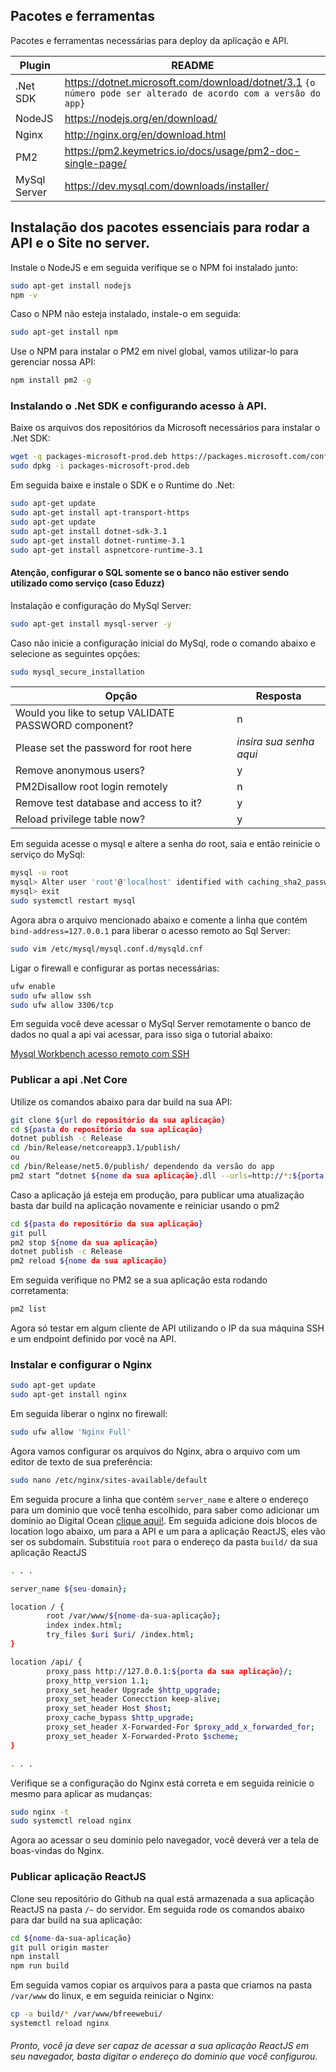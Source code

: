 ## Pacotes e ferramentas

Pacotes e ferramentas necessárias para deploy da aplicação e API.

| Plugin | README |
| ------ | ------ |
| .Net SDK | https://dotnet.microsoft.com/download/dotnet/3.1 ```{o número pode ser alterado de acordo com a versão do app}```|
| NodeJS | https://nodejs.org/en/download/|
| Nginx | http://nginx.org/en/download.html|
| PM2 | https://pm2.keymetrics.io/docs/usage/pm2-doc-single-page/|
| MySql Server | https://dev.mysql.com/downloads/installer/|

## Instalação dos pacotes essenciais para rodar a API e o Site no server.

Instale o NodeJS e em seguida verifique se o NPM foi instalado junto:

```sh
sudo apt-get install nodejs
npm -v
```

Caso o NPM não esteja instalado, instale-o em seguida:

```sh
sudo apt-get install npm
```

Use o NPM para instalar o PM2 em nivel global, vamos utilizar-lo para gerenciar nossa API:

```sh
npm install pm2 -g
```

### Instalando o .Net SDK e configurando acesso à API.

Baixe os arquivos dos repositórios da Microsoft necessários para instalar o .Net SDK:

```sh
wget -q packages-microsoft-prod.deb https://packages.microsoft.com/config/ubuntu/20.04/packages-microsoft-prod.deb
sudo dpkg -i packages-microsoft-prod.deb
```

Em seguida baixe e instale o SDK e o Runtime do .Net:

```sh
sudo apt-get update
sudo apt-get install apt-transport-https
sudo apt-get update
sudo apt-get install dotnet-sdk-3.1
sudo apt-get install dotnet-runtime-3.1
sudo apt-get install aspnetcore-runtime-3.1
```

#### Atenção, configurar o SQL somente se o banco não estiver sendo utilizado como serviço (caso Eduzz)

Instalação e configuração do MySql Server:

```sh
sudo apt-get install mysql-server -y
```

Caso não inicie a configuração inicial do MySql, rode o comando abaixo e selecione as seguintes opções:

```sh
sudo mysql_secure_installation
```

| Opção | Resposta |
| ------ | ------ |
| Would you like to setup VALIDATE PASSWORD component? | n |
| Please set the password for root here | _insira sua senha aqui_|
| Remove anonymous users? | y |
| PM2Disallow root login remotely | n |
| Remove test database and access to it? | y |
| Reload privilege table now? | y |

Em seguida acesse o mysql e altere a senha do root, saia e então reinicie o serviço do MySql:

```sh
mysql -u root
mysql> Alter user 'root'@'localhost' identified with caching_sha2_password by 'root'
mysql> exit
sudo systemctl restart mysql
```

Agora abra o arquivo mencionado abaixo e comente a linha que contém `bind-address=127.0.0.1` para liberar o acesso remoto ao Sql Server:

```sh
sudo vim /etc/mysql/mysql.conf.d/mysqld.cnf
```

Ligar o firewall e configurar as portas necessárias:

```sh
ufw enable
sudo ufw allow ssh
sudo ufw allow 3306/tcp
```

Em seguida você deve acessar o MySql Server remotamente o banco de dados no qual a api vai acessar, para isso siga o tutorial abaixo:

[Mysql Workbench acesso remoto com SSH](https://tecdicas.com/como-acessar-um-servidor-mysql-usando-um-tunel-ssh-no-windows/)

### Publicar a api .Net Core

Utilize os comandos abaixo para dar build na sua API:

```sh
git clone ${url do repositório da sua aplicação}
cd ${pasta do repositório da sua aplicação}
dotnet publish -c Release
cd /bin/Release/netcoreapp3.1/publish/
ou
cd /bin/Release/net5.0/publish/ dependendo da versão do app
pm2 start “dotnet ${nome da sua aplicação}.dll --urls=http://*:${porta da sua aplicação}” –name ${nome da sua aplicação}
```

Caso a aplicação já esteja em produção, para publicar uma atualização basta dar build na aplicação novamente e reiniciar usando o pm2
```sh
cd ${pasta do repositório da sua aplicação}
git pull
pm2 stop ${nome da sua aplicação}
dotnet publish -c Release
pm2 reload ${nome da sua aplicação}
```

Em seguida verifique no PM2 se a sua aplicação esta rodando corretamenta:

```sh
pm2 list
```

Agora só testar em algum cliente de API utilizando o IP da sua máquina SSH e um endpoint definido por você na API.

### Instalar e configurar o Nginx

```sh
sudo apt-get update
sudo apt-get install nginx
```

Em seguida liberar o nginx no firewall:

```sh
sudo ufw allow 'Nginx Full'
```

Agora vamos configurar os arquivos do Nginx, abra o arquivo com um editor de texto de sua preferência:

```sh
sudo nano /etc/nginx/sites-available/default
```

Em seguida procure a linha que contém  `server_name` e altere o endereço para um dominio que você tenha escolhido, para saber como adicionar um dominio ao Digital Ocean [clique aqui!](https://docs.digitalocean.com/products/networking/dns/how-to/add-domains/). Em seguida adicione dois blocos de location logo abaixo, um para a API e um para a aplicação ReactJS, eles vão ser os subdomain. Substituia `root` para o endereço da pasta `build/` da sua aplicação ReactJS

```sh
. . .

server_name ${seu-domain};

location / {
        root /var/www/${nome-da-sua-aplicação};
        index index.html;
        try_files $uri $uri/ /index.html;
}

location /api/ {
        proxy_pass http://127.0.0.1:${porta da sua aplicação}/;
        proxy_http_version 1.1;
        proxy_set_header Upgrade $http_upgrade;
        proxy_set_header Conecction keep-alive;
        proxy_set_header Host $host;
        proxy_cache_bypass $http_upgrade;
        proxy_set_header X-Forwarded-For $proxy_add_x_forwarded_for;
        proxy_set_header X-Forwarded-Proto $scheme;
}

. . .
```

Verifique se a configuração do Nginx está correta e em seguida reinicie o mesmo para aplicar as mudanças: 

```sh
sudo nginx -t
sudo systemctl reload nginx
```

Agora ao acessar o seu dominio pelo navegador, você deverá ver a tela de boas-vindas do Nginx.


### Publicar aplicação ReactJS

Clone seu repositório do Github na qual está armazenada a sua aplicação ReactJS na pasta `/~` do servidor. Em seguida rode os comandos abaixo para dar build na sua aplicação:

```sh
cd ${nome-da-sua-aplicação}
git pull origin master
npm install
npm run build
```

Em seguida vamos copiar os arquivos para a pasta que criamos na pasta `/var/www` do linux, e em seguida reiniciar o Nginx: 

```sh
cp -a build/* /var/www/bfreewebui/
systemctl reload nginx
```

###### Pronto, você ja deve ser capaz de acessar a sua aplicação ReactJS em seu navegador, basta digitar o endereço do dominio que você configurou.

